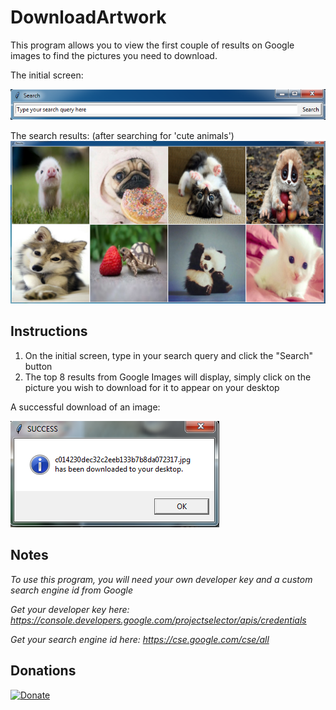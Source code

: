 # DownloadArtwork
This program allows you to view the first couple of results on Google images to find the pictures you need to download.

The initial screen:

![alt tag](https://github.com/milan102/DownloadArtwork/blob/master/sample%20images/sample1.png)

The search results: (after searching for 'cute animals')
![alt tag](https://github.com/milan102/DownloadArtwork/blob/master/sample%20images/sample2.png)

## Instructions
1) On the initial screen, type in your search query and click the "Search" button
2) The top 8 results from Google Images will display, simply click on the picture you wish to download for it to appear on your desktop

A successful download of an image:

![alt tag](https://github.com/milan102/DownloadArtwork/blob/master/sample%20images/sample3.png)

## Notes

*To use this program, you will need your own developer key and a custom search engine id from Google*

*Get your developer key here: https://console.developers.google.com/projectselector/apis/credentials*

*Get your search engine id here: https://cse.google.com/cse/all*

## Donations
[![Donate](https://www.paypalobjects.com/en_US/i/btn/btn_donateCC_LG.gif)](https://www.paypal.com/cgi-bin/webscr?cmd=_donations&business=HL3P4UC2JKEAN&lc=US&item_name=Milan%27s%20Software&currency_code=USD&bn=PP%2dDonationsBF%3abtn_donateCC_LG%2egif%3aNonHosted)

